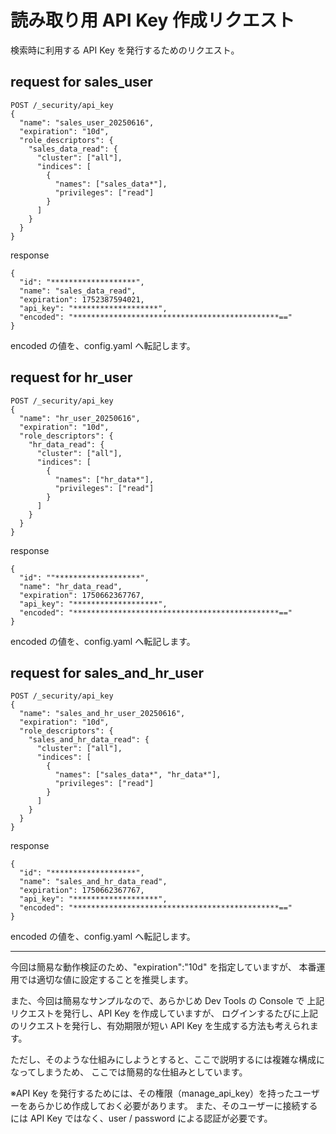 # 読み取り用 API Key 作成リクエスト

検索時に利用する API Key を発行するためのリクエスト。

## request for sales_user

```
POST /_security/api_key
{
  "name": "sales_user_20250616",
  "expiration": "10d",
  "role_descriptors": {
    "sales_data_read": {
      "cluster": ["all"],
      "indices": [
        {
          "names": ["sales_data*"],
          "privileges": ["read"]
        }
      ]
    }
  }
}
```

response

```
{
  "id": "*******************",
  "name": "sales_data_read",
  "expiration": 1752387594021,
  "api_key": "*******************",
  "encoded": "**********************************************=="
}
```

encoded の値を、config.yaml へ転記します。

## request for hr_user

```
POST /_security/api_key
{
  "name": "hr_user_20250616",
  "expiration": "10d",
  "role_descriptors": {
    "hr_data_read": {
      "cluster": ["all"],
      "indices": [
        {
          "names": ["hr_data*"],
          "privileges": ["read"]
        }
      ]
    }
  }
}
```

response

```
{
  "id": ""*******************",
  "name": "hr_data_read",
  "expiration": 1750662367767,
  "api_key": "*******************",
  "encoded": "**********************************************=="
}
```

encoded の値を、config.yaml へ転記します。

## request for sales_and_hr_user

```
POST /_security/api_key
{
  "name": "sales_and_hr_user_20250616",
  "expiration": "10d",
  "role_descriptors": {
    "sales_and_hr_data_read": {
      "cluster": ["all"],
      "indices": [
        {
          "names": ["sales_data*", "hr_data*"],
          "privileges": ["read"]
        }
      ]
    }
  }
}
```

response

```
{
  "id": "*******************",
  "name": "sales_and_hr_data_read",
  "expiration": 1750662367767,
  "api_key": "*******************",
  "encoded": "**********************************************=="
}
```

encoded の値を、config.yaml へ転記します。

---

今回は簡易な動作検証のため、"expiration":"10d" を指定していますが、
本番運用では適切な値に設定することを推奨します。

また、今回は簡易なサンプルなので、あらかじめ Dev Tools の Console で
上記リクエストを発行し、API Key を作成していますが、
ログインするたびに上記のリクエストを発行し、有効期限が短い API Key を生成する方法も考えられます。

ただし、そのような仕組みにしようとすると、ここで説明するには複雑な構成になってしまうため、
ここでは簡易的な仕組みとしています。

※API Key を発行するためには、その権限（manage_api_key）を持ったユーザーをあらかじめ作成しておく必要があります。
また、そのユーザーに接続するには API Key ではなく、user / password による認証が必要です。

